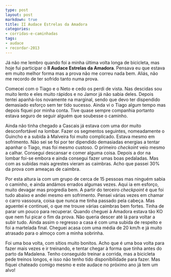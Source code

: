 ```yaml
---
type: post
layout: post
markdown: true
title: II Audace Estrelas da Amadora
categories:
- corridas-e-caminhadas
tags:
- audace
- recordar-2013
---
```


Já não me lembro quando foi a minha última volta longa de bicicleta, mas hoje
fui participar o **II Audace Estrelas da Amadora**. Pensava eu que estava em
muito melhor forma mas a prova não me correu nada bem. Aliás, não me recordo
de ter sofrido tanto numa prova.

Comecei com o Tiago e o Neto e cedo os perdi de vista. Nas descidas sou muito
lento e eles muito rápidos e no Jamor já não sabia deles. Depois tentei 
apanhá-los novamente na marginal, sendo que devo ter dispendido demasiado esforço
sem ter tido sucesso. Ainda vi o Tiago algum tempo mas depois fiquei por minha
conta. Tive quase sempre companhia portanto estava seguro de seguir alguém
que soubesse o caminho.

Ainda não tinha chegado a Cascais já estava com uma dor muito desconfortável
na lombar. Fazer os segmentos seguintes, nomeadamente o Guincho e a subida
à Malveira foi muito complicado. Estava mesmo em sofrimento. Não sei se foi
por ter dipendido demasiadas energias a tentar apanhar o Tiago, mas foi mesmo
custoso. O primeiro _checkoint_ veio mesmo a calhar. Consegui descansar e
comer alguma coisa. Depois a dor na lombar foi-se embora e ainda consegui
fazer umas boas pedaladas. Mas com as subidas mais agrestes vieram as caimbras.
Acho que passei 30% da prova com ameaças de caimbra.

Por esta altura ia com um grupo de cerca de 15 pessoas mas ninguém sabia o 
caminho, e ainda andámos errados algumas vezes. Aqui ia em esforço, muito devagar
mas progredia bem. A partir do terceiro _checkpoint_ é que foi tudo abaixo e
andei mesmo em sofrimento. Pensei várias vezes em chamar o carro vassoura, coisa
que nunca me tinha passado pela cabeça. Mas aguentei e continuei, o que me trouxe
várias caimbras bem fortes. Tinha de parar um pouco para recuperar. Quando
cheguei à Amadora estava tão KO que nem fui picar o fim da prova. Não queria descer
até lá para voltar a subir tudo. Ainda assim o regresso a casa é com uma
subida de respeito e foi a martelada final. Cheguei acasa com uma média de 
20 km/h e já muito atrasado para o almoço com a minha sobrinha.

Foi uma boa volta, com sítios muito bonitos. Acho que é uma boa volta para fazer
mais vezes e ir treinando, e tentar chegar à forma que tinha antes do parto
da Madalena. Tenho conseguido treinar a corrida, mas a bicicleta pede treinos
longos, e isso não tenho tido disponibilidade para fazer. Mas fiquei chateado
comigo mesmo e este audace no próximo ano já tem um alvo!
